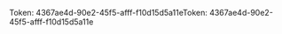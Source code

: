 <span data-ttu-id="da596-101">Token: 4367ae4d-90e2-45f5-afff-f10d15d5a11e</span><span class="sxs-lookup"><span data-stu-id="da596-101">Token: 4367ae4d-90e2-45f5-afff-f10d15d5a11e</span></span>